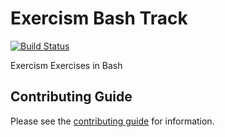 # Exercism Bash Track

[![Build Status](https://travis-ci.org/exercism/bash.svg?branch=master)](https://travis-ci.org/exercism/bash)

Exercism Exercises in Bash

## Contributing Guide

Please see the [contributing guide](https://github.com/exercism/bash/blob/master/CONTRIBUTING.md) for information.

